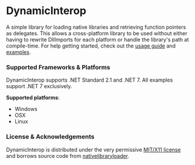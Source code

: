 ﻿# DynamicInterop

A simple library for loading native libraries and retrieving function pointers as delegates. This allows a 
cross-platform library to be used without either having to rewrite DllImports for each platform or handle the 
library's path at compile-time.
For help getting started, check out the [usage guide](USAGE.md) and [examples](examples).

### Supported Frameworks & Platforms

DynamicInterop supports .NET Standard 2.1 and .NET 7. All examples support .NET 7 exclusively.

**Supported platforms**: 
* Windows
* OSX
* Linux

### License & Acknowledgements
DynamicInterop is distributed under the very permissive [MIT/X11 license](LICENSE) and borrows source code from 
[nativelibraryloader](https://github.com/mellinoe/nativelibraryloader).